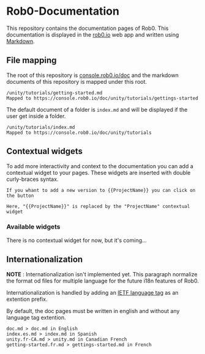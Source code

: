 # Rob0-Documentation

This repository contains the documentation pages of Rob0.
This documentation is displayed in the [rob0.io](https://rob0.io) web app and written using [Markdown](https://guides.github.com/features/mastering-markdown/).

## File mapping

The root of this repository is [console.rob0.io/doc](https://console.rob0.io/doc) and the markdown documents of this repository is mapped under this root.

```
/unity/tutorials/getting-started.md
Mapped to https://console.rob0.io/doc/unity/tutorials/gettings-started
```

The default document of a folder is `index.md` and will be displayed if the user get inside a folder.

```
/unity/tutorials/index.md
Mapped to https://console.rob0.io/doc/unity/tutorials
```

## Contextual widgets

To add more interactivity and context to the documentation you can add a contextual widget to your pages. These widgets are inserted with double curly-braces syntax.

```
If you whant to add a new version to {{ProjectName}} you can click on the button

Here, "{{ProjectName}}" is replaced by the "ProjectName" contextual widget
```

### Available widgets

There is no contextual widget for now, but it's coming...

## Internationalization

**NOTE** : Internationalization isn't implemented yet. This paragraph normalize the format od files for multiple language for the future i18n features of Rob0.

Internationalization is handled by adding an [IETF language tag](https://en.wikipedia.org/wiki/IETF_language_tag) as an extention prefix.

By default, the doc pages must be written in english and without any language tag extention.

```
doc.md > doc.md in English
index.es.md > index.md in Spanish
unity.fr-CA.md > unity.md in Canadian French
getting-started.fr.md > gettings-started.md in French
```
